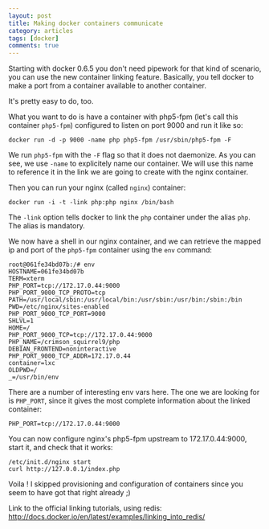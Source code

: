 ```yaml
---
layout: post
title: Making docker containers communicate
category: articles
tags: [docker]
comments: true
---
```


Starting with docker 0.6.5 you don't need pipework for that kind of scenario, you can use the new container linking feature. Basically, you tell docker to make a port from a container available to another container.

It's pretty easy to do, too.

What you want to do is have a container with php5-fpm (let's call this container `php5-fpm`) configured to listen on port 9000 and run it like so:

    docker run -d -p 9000 -name php php5-fpm /usr/sbin/php5-fpm -F

We run `php5-fpm` with the `-F` flag so that it does not daemonize. As you can see, we use `-name` to explicitely name our container. We will use this name to reference it in the link we are going to create with the nginx container.

Then you can run your nginx (called `nginx`) container:

    docker run -i -t -link php:php nginx /bin/bash

The `-link` option tells docker to link the `php` container under the alias `php`. The alias is mandatory.

We now have a shell in our nginx container, and we can retrieve the mapped ip and port of the `php5-fpm` container using the `env` command:

    root@061fe34bd07b:/# env
    HOSTNAME=061fe34bd07b
    TERM=xterm
    PHP_PORT=tcp://172.17.0.44:9000
    PHP_PORT_9000_TCP_PROTO=tcp
    PATH=/usr/local/sbin:/usr/local/bin:/usr/sbin:/usr/bin:/sbin:/bin
    PWD=/etc/nginx/sites-enabled
    PHP_PORT_9000_TCP_PORT=9000
    SHLVL=1
    HOME=/
    PHP_PORT_9000_TCP=tcp://172.17.0.44:9000
    PHP_NAME=/crimson_squirrel9/php
    DEBIAN_FRONTEND=noninteractive
    PHP_PORT_9000_TCP_ADDR=172.17.0.44
    container=lxc
    OLDPWD=/
    _=/usr/bin/env

There are a number of interesting env vars here. The one we are looking for is `PHP_PORT`, since it gives the most complete information about the linked container:

    PHP_PORT=tcp://172.17.0.44:9000

You can now configure nginx's php5-fpm upstream to 172.17.0.44:9000, start it, and check that it works:

    /etc/init.d/nginx start
    curl http://127.0.0.1/index.php

Voila ! I skipped provisioning and configuration of containers since you seem to have got that right already ;)

Link to the official linking tutorials, using redis: http://docs.docker.io/en/latest/examples/linking_into_redis/
